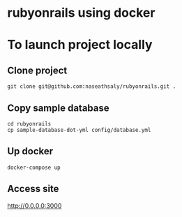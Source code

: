 # rubyonrails using docker

# To launch project locally

## Clone project
```
git clone git@github.com:naseathsaly/rubyonrails.git .
```
## Copy sample database
```
cd rubyonrails
cp sample-database-dot-yml config/database.yml
```

## Up docker
```
docker-compose up
```

## Access site
http://0.0.0.0:3000


